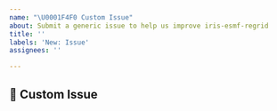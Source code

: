 ```yaml
---
name: "\U0001F4F0 Custom Issue"
about: Submit a generic issue to help us improve iris-esmf-regrid
title: ''
labels: 'New: Issue'
assignees: ''

---
```


## 📰 Custom Issue
<!-- Provide a clear description of what the issue is, and we'll try our best to help 😀 -->
